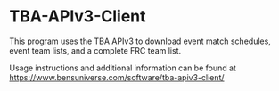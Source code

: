 # TBA-APIv3-Client
This program uses the TBA APIv3 to download event match schedules, event team lists, and a complete FRC team list.

Usage instructions and additional information can be found at https://www.bensuniverse.com/software/tba-apiv3-client/
